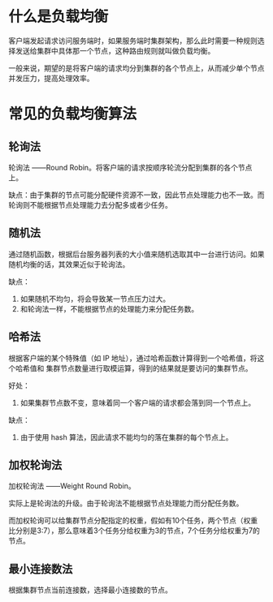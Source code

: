 # 什么是负载均衡

客户端发起请求访问服务端时，如果服务端时集群架构，那么此时需要一种规则选择发送给集群中具体那一个节点，这种路由规则就叫做负载均衡。

一般来说，期望的是将客户端的请求均分到集群的各个节点上，从而减少单个节点并发压力，提高处理效率。



# 常见的负载均衡算法

## 轮询法

轮询法 ——Round Robin。将客户端的请求按顺序轮流分配到集群的各个节点上。

缺点：由于集群的节点可能分配硬件资源不一致，因此节点处理能力也不一致。而轮询则不能根据节点处理能力去分配多或者少任务。



## 随机法
通过随机函数，根据后台服务器列表的大小值来随机选取其中一台进行访问。如果随机均衡的话，其效果近似于轮询法。

缺点：

1. 如果随机不均匀，将会导致某一节点压力过大。
2. 和轮询法一样，不能根据节点的处理能力来分配任务数。



## 哈希法

根据客户端的某个特殊值（如 IP 地址），通过哈希函数计算得到一个哈希值，将这个哈希值和
集群节点数量进行取模运算，得到的结果就是要访问的集群节点。

好处：

1. 如果集群节点数不变，意味着同一个客户端的请求都会落到同一个节点上。

缺点：

1. 由于使用 hash 算法，因此请求不能均匀的落在集群的每个节点上。

   

## 加权轮询法

加权轮询法 ——Weight Round Robin。

实际上是轮询法的升级。由于轮询法不能根据节点处理能力而分配任务数。

而加权轮询可以给集群节点分配指定的权重，假如有10个任务，两个节点（权重比分别是3:7），那么意味着3个任务分给权重为3的节点，7个任务分给权重为7的节点。



## 最小连接数法

根据集群节点当前连接数，选择最小连接数的节点。

